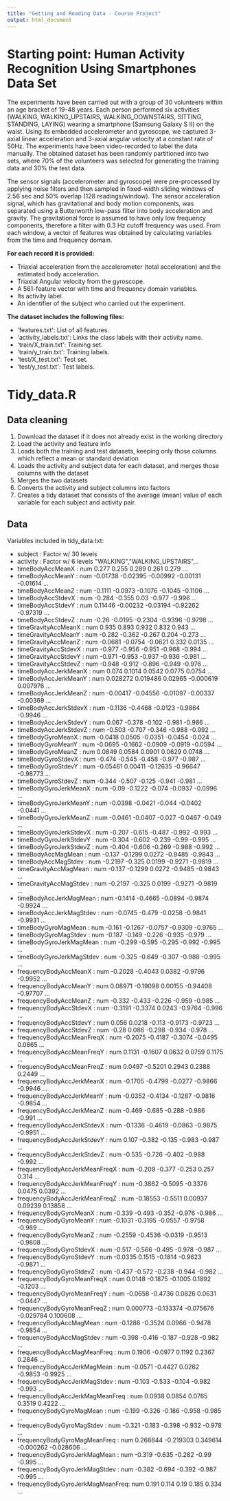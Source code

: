 ```yaml
---
title: "Getting and Reading Data - Course Project"
output: html_document
---
```


# Starting point: Human Activity Recognition Using Smartphones Data Set 

The experiments have been carried out with a group of 30 volunteers within an age bracket of 19-48 years. Each person performed six activities (WALKING, WALKING_UPSTAIRS, WALKING_DOWNSTAIRS, SITTING, STANDING, LAYING) wearing a smartphone (Samsung Galaxy S II) on the waist. Using its embedded accelerometer and gyroscope, we captured 3-axial linear acceleration and 3-axial angular velocity at a constant rate of 50Hz. The experiments have been video-recorded to label the data manually. The obtained dataset has been randomly partitioned into two sets, where 70% of the volunteers was selected for generating the training data and 30% the test data. 

The sensor signals (accelerometer and gyroscope) were pre-processed by applying noise filters and then sampled in fixed-width sliding windows of 2.56 sec and 50% overlap (128 readings/window). The sensor acceleration signal, which has gravitational and body motion components, was separated using a Butterworth low-pass filter into body acceleration and gravity. The gravitational force is assumed to have only low frequency components, therefore a filter with 0.3 Hz cutoff frequency was used. From each window, a vector of features was obtained by calculating variables from the time and frequency domain. 

**For each record it is provided:**

* Triaxial acceleration from the accelerometer (total acceleration) and the estimated body acceleration.
* Triaxial Angular velocity from the gyroscope. 
* A 561-feature vector with time and frequency domain variables. 
* Its activity label. 
* An identifier of the subject who carried out the experiment.

**The dataset includes the following files:**


* 'features.txt': List of all features.
* 'activity_labels.txt': Links the class labels with their activity name.
* 'train/X_train.txt': Training set.
* 'train/y_train.txt': Training labels.
* 'test/X_test.txt': Test set.
* 'test/y_test.txt': Test labels.

# Tidy_data.R

## Data cleaning

1. Download the dataset if it does not already exist in the working directory
2. Load the activity and feature info
3. Loads both the training and test datasets, keeping only those columns which reflect a mean or standard deviation
4. Loads the activity and subject data for each dataset, and merges those columns with the dataset
5. Merges the two datasets
6. Converts the activity and subject columns into factors
7. Creates a tidy dataset that consists of the average (mean) value of each variable for each subject and activity pair.

## Data

Variables included in tidy_data.txt:

* subject                         : Factor w/ 30 levels 
* activity                        : Factor w/ 6 levels "WALKING","WALKING_UPSTAIRS",..
* timeBodyAccMeanX                : num  0.277 0.255 0.289 0.261 0.279 ...
* timeBodyAccMeanY                : num  -0.01738 -0.02395 -0.00992 -0.00131 -0.01614 ...
* timeBodyAccMeanZ                : num  -0.1111 -0.0973 -0.1076 -0.1045 -0.1106 ...
* timeBodyAccStdevX               : num  -0.284 -0.355 0.03 -0.977 -0.996 ...
* timeBodyAccStdevY               : num  0.11446 -0.00232 -0.03194 -0.92262 -0.97319 ...
* timeBodyAccStdevZ               : num  -0.26 -0.0195 -0.2304 -0.9396 -0.9798 ...
* timeGravityAccMeanX             : num  0.935 0.893 0.932 0.832 0.943 ...
* timeGravityAccMeanY             : num  -0.282 -0.362 -0.267 0.204 -0.273 ...
* timeGravityAccMeanZ             : num  -0.0681 -0.0754 -0.0621 0.332 0.0135 ...
* timeGravityAccStdevX            : num  -0.977 -0.956 -0.951 -0.968 -0.994 ...
* timeGravityAccStdevY            : num  -0.971 -0.953 -0.937 -0.936 -0.981 ...
* timeGravityAccStdevZ            : num  -0.948 -0.912 -0.896 -0.949 -0.976 ...
* timeBodyAccJerkMeanX            : num  0.074 0.1014 0.0542 0.0775 0.0754 ...
* timeBodyAccJerkMeanY            : num  0.028272 0.019486 0.02965 -0.000619 0.007976 ...
* timeBodyAccJerkMeanZ            : num  -0.00417 -0.04556 -0.01097 -0.00337 -0.00369 ...
* timeBodyAccJerkStdevX           : num  -0.1136 -0.4468 -0.0123 -0.9864 -0.9946 ...
* timeBodyAccJerkStdevY           : num  0.067 -0.378 -0.102 -0.981 -0.986 ...
* timeBodyAccJerkStdevZ           : num  -0.503 -0.707 -0.346 -0.988 -0.992 ...
* timeBodyGyroMeanX               : num  -0.0418 0.0505 -0.0351 -0.0454 -0.024 ...
* timeBodyGyroMeanY               : num  -0.0695 -0.1662 -0.0909 -0.0919 -0.0594 ...
* timeBodyGyroMeanZ               : num  0.0849 0.0584 0.0901 0.0629 0.0748 ...
* timeBodyGyroStdevX              : num  -0.474 -0.545 -0.458 -0.977 -0.987 ...
* timeBodyGyroStdevY              : num  -0.05461 0.00411 -0.12635 -0.96647 -0.98773 ...
* timeBodyGyroStdevZ              : num  -0.344 -0.507 -0.125 -0.941 -0.981 ...
* timeBodyGyroJerkMeanX           : num  -0.09 -0.1222 -0.074 -0.0937 -0.0996 ...
* timeBodyGyroJerkMeanY           : num  -0.0398 -0.0421 -0.044 -0.0402 -0.0441 ...
* timeBodyGyroJerkMeanZ           : num  -0.0461 -0.0407 -0.027 -0.0467 -0.049 ...
* timeBodyGyroJerkStdevX          : num  -0.207 -0.615 -0.487 -0.992 -0.993 ...
* timeBodyGyroJerkStdevY          : num  -0.304 -0.602 -0.239 -0.99 -0.995 ...
* timeBodyGyroJerkStdevZ          : num  -0.404 -0.606 -0.269 -0.988 -0.992 ...
* timeBodyAccMagMean              : num  -0.137 -0.1299 0.0272 -0.9485 -0.9843 ...
* timeBodyAccMagStdev             : num  -0.2197 -0.325 0.0199 -0.9271 -0.9819 ...
* timeGravityAccMagMean           : num  -0.137 -0.1299 0.0272 -0.9485 -0.9843 ...
* timeGravityAccMagStdev          : num  -0.2197 -0.325 0.0199 -0.9271 -0.9819 ...
* timeBodyAccJerkMagMean          : num  -0.1414 -0.4665 -0.0894 -0.9874 -0.9924 ...
* timeBodyAccJerkMagStdev         : num  -0.0745 -0.479 -0.0258 -0.9841 -0.9931 ...
* timeBodyGyroMagMean             : num  -0.161 -0.1267 -0.0757 -0.9309 -0.9765 ...
* timeBodyGyroMagStdev            : num  -0.187 -0.149 -0.226 -0.935 -0.979 ...
* timeBodyGyroJerkMagMean         : num  -0.299 -0.595 -0.295 -0.992 -0.995 ...
* timeBodyGyroJerkMagStdev        : num  -0.325 -0.649 -0.307 -0.988 -0.995 ...
* frequencyBodyAccMeanX           : num  -0.2028 -0.4043 0.0382 -0.9796 -0.9952 ...
* frequencyBodyAccMeanY           : num  0.08971 -0.19098 0.00155 -0.94408 -0.97707 ...
* frequencyBodyAccMeanZ           : num  -0.332 -0.433 -0.226 -0.959 -0.985 ...
* frequencyBodyAccStdevX          : num  -0.3191 -0.3374 0.0243 -0.9764 -0.996 ...
* frequencyBodyAccStdevY          : num  0.056 0.0218 -0.113 -0.9173 -0.9723 ...
* frequencyBodyAccStdevZ          : num  -0.28 0.086 -0.298 -0.934 -0.978 ...
* frequencyBodyAccMeanFreqX       : num  -0.2075 -0.4187 -0.3074 -0.0495 0.0865 ...
* frequencyBodyAccMeanFreqY       : num  0.1131 -0.1607 0.0632 0.0759 0.1175 ...
* frequencyBodyAccMeanFreqZ       : num  0.0497 -0.5201 0.2943 0.2388 0.2449 ...
* frequencyBodyAccJerkMeanX       : num  -0.1705 -0.4799 -0.0277 -0.9866 -0.9946 ...
* frequencyBodyAccJerkMeanY       : num  -0.0352 -0.4134 -0.1287 -0.9816 -0.9854 ...
* frequencyBodyAccJerkMeanZ       : num  -0.469 -0.685 -0.288 -0.986 -0.991 ...
* frequencyBodyAccJerkStdevX      : num  -0.1336 -0.4619 -0.0863 -0.9875 -0.9951 ...
* frequencyBodyAccJerkStdevY      : num  0.107 -0.382 -0.135 -0.983 -0.987 ...
* frequencyBodyAccJerkStdevZ      : num  -0.535 -0.726 -0.402 -0.988 -0.992 ...
* frequencyBodyAccJerkMeanFreqX   : num  -0.209 -0.377 -0.253 0.257 0.314 ...
* frequencyBodyAccJerkMeanFreqY   : num  -0.3862 -0.5095 -0.3376 0.0475 0.0392 ...
* frequencyBodyAccJerkMeanFreqZ   : num  -0.18553 -0.5511 0.00937 0.09239 0.13858 ...
* frequencyBodyGyroMeanX          : num  -0.339 -0.493 -0.352 -0.976 -0.986 ...
* frequencyBodyGyroMeanY          : num  -0.1031 -0.3195 -0.0557 -0.9758 -0.989 ...
* frequencyBodyGyroMeanZ          : num  -0.2559 -0.4536 -0.0319 -0.9513 -0.9808 ...
* frequencyBodyGyroStdevX         : num  -0.517 -0.566 -0.495 -0.978 -0.987 ...
* frequencyBodyGyroStdevY         : num  -0.0335 0.1515 -0.1814 -0.9623 -0.9871 ...
* frequencyBodyGyroStdevZ         : num  -0.437 -0.572 -0.238 -0.944 -0.982 ...
* frequencyBodyGyroMeanFreqX      : num  0.0148 -0.1875 -0.1005 0.1892 -0.1203 ...
* frequencyBodyGyroMeanFreqY      : num  -0.0658 -0.4736 0.0826 0.0631 -0.0447 ...
* frequencyBodyGyroMeanFreqZ      : num  0.000773 -0.133374 -0.075676 -0.029784 0.100608 ...
* frequencyBodyAccMagMean         : num  -0.1286 -0.3524 0.0966 -0.9478 -0.9854 ...
* frequencyBodyAccMagStdev        : num  -0.398 -0.416 -0.187 -0.928 -0.982 ...
* frequencyBodyAccMagMeanFreq     : num  0.1906 -0.0977 0.1192 0.2367 0.2846 ...
* frequencyBodyAccJerkMagMean     : num  -0.0571 -0.4427 0.0262 -0.9853 -0.9925 ...
* frequencyBodyAccJerkMagStdev    : num  -0.103 -0.533 -0.104 -0.982 -0.993 ...
* frequencyBodyAccJerkMagMeanFreq : num  0.0938 0.0854 0.0765 0.3519 0.4222 ...
* frequencyBodyGyroMagMean        : num  -0.199 -0.326 -0.186 -0.958 -0.985 ...
* frequencyBodyGyroMagStdev       : num  -0.321 -0.183 -0.398 -0.932 -0.978 ...
* frequencyBodyGyroMagMeanFreq    : num  0.268844 -0.219303 0.349614 -0.000262 -0.028606 ...
* frequencyBodyGyroJerkMagMean    : num  -0.319 -0.635 -0.282 -0.99 -0.995 ...
* frequencyBodyGyroJerkMagStdev   : num  -0.382 -0.694 -0.392 -0.987 -0.995 ...
* frequencyBodyGyroJerkMagMeanFreq: num  0.191 0.114 0.19 0.185 0.334 ...